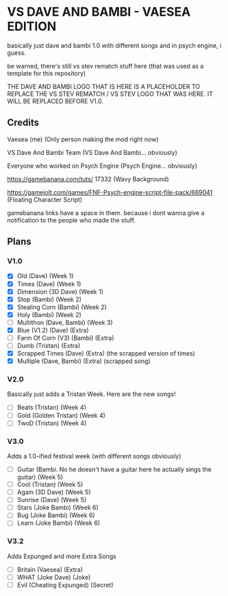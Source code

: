 # VS DAVE AND BAMBI - VAESEA EDITION
basically just dave and bambi 1.0 with different songs and in psych engine, i guess.

be warned, there's still vs stev rematch stuff here (that was used as a template for this repository)

THE DAVE AND BAMBI LOGO THAT IS HERE IS A PLACEHOLDER TO REPLACE THE VS STEV REMATCH / VS STEV LOGO THAT WAS HERE. IT WILL BE REPLACED BEFORE V1.0.

## Credits
Vaesea (me) (Only person making the mod right now)

VS Dave And Bambi Team (VS Dave And Bambi... obviously)

Everyone who worked on Psych Engine (Psych Engine... obviously)

https://gamebanana.com/tuts/ 17332 (Wavy Background)

https://gamejolt.com/games/FNF-Psych-engine-script-file-pack/669041 (Floating Character Script)

gamebanana links have a space in them. because i dont wanna give a notification to the people who made the stuff.

## Plans
### V1.0
- [x] Old (Dave) (Week 1)
- [x] Times (Dave) (Week 1)
- [x] Dimension (3D Dave) (Week 1)
- [x] Stop (Bambi) (Week 2)
- [x] Stealing Corn (Bambi) (Week 2)
- [x] Holy (Bambi) (Week 2)
- [ ] Multithon (Dave, Bambi) (Week 3)
- [x] Blue (V1.2) (Dave) (Extra)
- [ ] Farm Of Corn (V3) (Bambi) (Extra)
- [ ] Dumb (Tristan) (Extra)
- [x] Scrapped Times (Dave) (Extra) (the scrapped version of times)
- [x] Multiple (Dave, Bambi) (Extra) (scrapped song)

### V2.0
Basically just adds a Tristan Week. Here are the new songs!
- [ ] Beats (Tristan) (Week 4)
- [ ] Gold (Golden Tristan) (Week 4)
- [ ] TwoD (Tristan) (Week 4)

### V3.0
Adds a 1.0-ified festival week (with different songs obviously)
- [ ] Guitar (Bambi. No he doesn't have a guitar here he actually sings the guitar) (Week 5)
- [ ] Cool (Tristan) (Week 5)
- [ ] Again (3D Dave) (Week 5)
- [ ] Sunrise (Dave) (Week 5)
- [ ] Stars (Joke Bambi) (Week 6)
- [ ] Bug (Joke Bambi) (Week 6)
- [ ] Learn (Joke Bambi) (Week 6)

### V3.2
Adds Expunged and more Extra Songs
- [ ] Britain (Vaesea) (Extra)
- [ ] WHAT (Joke Dave) (Joke)
- [ ] Evil (Cheating Expunged) (Secret)
